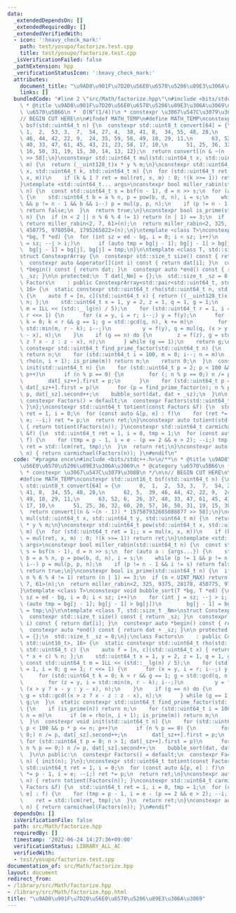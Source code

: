 ```yaml
---
data:
  _extendedDependsOn: []
  _extendedRequiredBy: []
  _extendedVerifiedWith:
  - icon: ':heavy_check_mark:'
    path: test/yosupo/factorize.test.cpp
    title: test/yosupo/factorize.test.cpp
  _isVerificationFailed: false
  _pathExtension: hpp
  _verificationStatusIcon: ':heavy_check_mark:'
  attributes:
    document_title: "\u9AD8\u901F\u7D20\u56E0\u6570\u5206\u89E3\u306A\u3069"
    links: []
  bundledCode: "#line 2 \"src/Math/factorize.hpp\"\n#include <bits/stdc++.h>\n/**\n\
    \ * @title \u9AD8\u901F\u7D20\u56E0\u6570\u5206\u89E3\u306A\u3069\n * @category\
    \ \u6570\u5B66\n *  O(N^(1/4))\n * constexpr \u3067\u547C\u3079\u308B\n */\n\n\
    // BEGIN CUT HERE\n\n#ifndef MATH_TEMP\n#define MATH_TEMP\nconstexpr std::uint16_t\
    \ bsf(std::uint64_t n) {\n  constexpr std::uint8_t convert[64] = {\n      0, \
    \ 1,  2,  53, 3,  7,  54, 27, 4,  38, 41, 8,  34, 55, 48, 28,\n      62, 5,  39,\
    \ 46, 44, 42, 22, 9,  24, 35, 59, 56, 49, 18, 29, 11,\n      63, 52, 6,  26, 37,\
    \ 40, 33, 47, 61, 45, 43, 21, 23, 58, 17, 10,\n      51, 25, 36, 32, 60, 20, 57,\
    \ 16, 50, 31, 19, 15, 30, 14, 13, 12};\n  return convert[(n & ~(n - 1)) * 157587932685088877\
    \ >> 58];\n}\nconstexpr std::uint64_t mul(std::uint64_t x, std::uint64_t y, std::uint64_t\
    \ m) {\n  return (__uint128_t)x * y % m;\n}\nconstexpr std::uint64_t pow(std::uint64_t\
    \ x, std::uint64_t k, std::uint64_t m) {\n  for (std::uint64_t ret = 1;; x = mul(x,\
    \ x, m))\n    if (k & 1 ? ret = mul(ret, x, m) : 0; !(k >>= 1)) return ret;\n\
    }\ntemplate <std::uint64_t... args>\nconstexpr bool miller_rabin(std::uint64_t\
    \ n) {\n  const std::uint64_t s = bsf(n - 1), d = n >> s;\n  for (auto a : {args...})\
    \ {\n    std::uint64_t b = a % n, p = pow(b, d, n), i = s;\n    while (p != 1\
    \ && p != n - 1 && b && i--) p = mul(p, p, n);\n    if (p != n - 1 && i != s)\
    \ return false;\n  }\n  return true;\n}\nconstexpr bool is_prime(std::uint64_t\
    \ n) {\n  if (n < 2 || n % 6 % 4 != 1) return (n | 1) == 3;\n  if (n < UINT_MAX)\
    \ return miller_rabin<2, 7, 61>(n);\n  return miller_rabin<2, 325, 9375, 28178,\
    \ 450775, 9780504, 1795265022>(n);\n}\ntemplate <class T>\nconstexpr void bubble_sort(T\
    \ *bg, T *ed) {\n  for (int sz = ed - bg, i = 0; i < sz; i++)\n    for (int j\
    \ = sz; --j > i;)\n      if (auto tmp = bg[j - 1]; bg[j - 1] > bg[j])\n      \
    \  bg[j - 1] = bg[j], bg[j] = tmp;\n}\n\ntemplate <class T, std::size_t _Nm>\n\
    struct ConstexprArray {\n  constexpr std::size_t size() const { return _sz; }\n\
    \  constexpr auto &operator[](int i) const { return dat[i]; }\n  constexpr auto\
    \ *begin() const { return dat; }\n  constexpr auto *end() const { return dat +\
    \ _sz; }\n\n protected:\n  T dat[_Nm] = {};\n  std::size_t _sz = 0;\n};\nclass\
    \ Factors\n    : public ConstexprArray<std::pair<std::uint64_t, std::uint16_t>,\
    \ 16> {\n  static constexpr std::uint64_t rho(std::uint64_t n, std::uint64_t c)\
    \ {\n    auto f = [n, c](std::uint64_t x) { return ((__uint128_t)x * x + c) %\
    \ n; };\n    std::uint64_t x = 1, y = 2, z = 1, q = 1, g = 1;\n    const std::uint64_t\
    \ m = 1LL << (std::__lg(n) / 5);\n    for (std::uint64_t r = 1, i = 0; g == 1;\
    \ r <<= 1) {\n      for (x = y, i = r; i--;) y = f(y);\n      for (std::uint64_t\
    \ k = 0; k < r && g == 1; g = std::gcd(q, n), k += m)\n        for (z = y, i =\
    \ std::min(m, r - k); i--;)\n          y = f(y), q = mul(q, (x > y ? x - y : y\
    \ - x), n);\n    }\n    if (g == n) do {\n        z = f(z), g = std::gcd((x >\
    \ z ? x - z : z - x), n);\n      } while (g == 1);\n    return g;\n  }\n  static\
    \ constexpr std::uint64_t find_prime_factor(std::uint64_t n) {\n    if (is_prime(n))\
    \ return n;\n    for (std::uint64_t i = 100, m = 0; i--; n = m)\n      if (m =\
    \ rho(n, i + 1); is_prime(m)) return m;\n    return 0;\n  }\n  constexpr void\
    \ init(std::uint64_t n) {\n    for (std::uint64_t p = 2; p < 100 && p * p <= n;\
    \ p++)\n      if (n % p == 0) {\n        for (; n % p == 0;) n /= p, dat[_sz].second++;\n\
    \        dat[_sz++].first = p;\n      }\n    for (std::uint64_t p = 0; n > 1;\
    \ dat[_sz++].first = p)\n      for (p = find_prime_factor(n); n % p == 0;) n /=\
    \ p, dat[_sz].second++;\n    bubble_sort(dat, dat + _sz);\n  }\n\n public:\n \
    \ constexpr Factors() = default;\n  constexpr Factors(std::uint64_t n) { init(n);\
    \ }\n};\nconstexpr std::uint64_t totient(const Factors &f) {\n  std::uint64_t\
    \ ret = 1, i = 0;\n  for (const auto &[p, e] : f)\n    for (ret *= p - 1, i =\
    \ e; --i;) ret *= p;\n  return ret;\n}\nconstexpr auto totient(std::uint64_t n)\
    \ { return totient(Factors(n)); }\nconstexpr std::uint64_t carmichael(const Factors\
    \ &f) {\n  std::uint64_t ret = 1, i = 0, tmp = 1;\n  for (const auto &[p, e] :\
    \ f) {\n    for (tmp = p - 1, i = e - (p == 2 && e > 2); --i;) tmp *= p;\n   \
    \ ret = std::lcm(ret, tmp);\n  }\n  return ret;\n}\nconstexpr auto carmichael(std::uint64_t\
    \ n) { return carmichael(Factors(n)); }\n#endif\n"
  code: "#pragma once\n#include <bits/stdc++.h>\n/**\n * @title \u9AD8\u901F\u7D20\
    \u56E0\u6570\u5206\u89E3\u306A\u3069\n * @category \u6570\u5B66\n *  O(N^(1/4))\n\
    \ * constexpr \u3067\u547C\u3079\u308B\n */\n\n// BEGIN CUT HERE\n\n#ifndef MATH_TEMP\n\
    #define MATH_TEMP\nconstexpr std::uint16_t bsf(std::uint64_t n) {\n  constexpr\
    \ std::uint8_t convert[64] = {\n      0,  1,  2,  53, 3,  7,  54, 27, 4,  38,\
    \ 41, 8,  34, 55, 48, 28,\n      62, 5,  39, 46, 44, 42, 22, 9,  24, 35, 59, 56,\
    \ 49, 18, 29, 11,\n      63, 52, 6,  26, 37, 40, 33, 47, 61, 45, 43, 21, 23, 58,\
    \ 17, 10,\n      51, 25, 36, 32, 60, 20, 57, 16, 50, 31, 19, 15, 30, 14, 13, 12};\n\
    \  return convert[(n & ~(n - 1)) * 157587932685088877 >> 58];\n}\nconstexpr std::uint64_t\
    \ mul(std::uint64_t x, std::uint64_t y, std::uint64_t m) {\n  return (__uint128_t)x\
    \ * y % m;\n}\nconstexpr std::uint64_t pow(std::uint64_t x, std::uint64_t k, std::uint64_t\
    \ m) {\n  for (std::uint64_t ret = 1;; x = mul(x, x, m))\n    if (k & 1 ? ret\
    \ = mul(ret, x, m) : 0; !(k >>= 1)) return ret;\n}\ntemplate <std::uint64_t...\
    \ args>\nconstexpr bool miller_rabin(std::uint64_t n) {\n  const std::uint64_t\
    \ s = bsf(n - 1), d = n >> s;\n  for (auto a : {args...}) {\n    std::uint64_t\
    \ b = a % n, p = pow(b, d, n), i = s;\n    while (p != 1 && p != n - 1 && b &&\
    \ i--) p = mul(p, p, n);\n    if (p != n - 1 && i != s) return false;\n  }\n \
    \ return true;\n}\nconstexpr bool is_prime(std::uint64_t n) {\n  if (n < 2 ||\
    \ n % 6 % 4 != 1) return (n | 1) == 3;\n  if (n < UINT_MAX) return miller_rabin<2,\
    \ 7, 61>(n);\n  return miller_rabin<2, 325, 9375, 28178, 450775, 9780504, 1795265022>(n);\n\
    }\ntemplate <class T>\nconstexpr void bubble_sort(T *bg, T *ed) {\n  for (int\
    \ sz = ed - bg, i = 0; i < sz; i++)\n    for (int j = sz; --j > i;)\n      if\
    \ (auto tmp = bg[j - 1]; bg[j - 1] > bg[j])\n        bg[j - 1] = bg[j], bg[j]\
    \ = tmp;\n}\n\ntemplate <class T, std::size_t _Nm>\nstruct ConstexprArray {\n\
    \  constexpr std::size_t size() const { return _sz; }\n  constexpr auto &operator[](int\
    \ i) const { return dat[i]; }\n  constexpr auto *begin() const { return dat; }\n\
    \  constexpr auto *end() const { return dat + _sz; }\n\n protected:\n  T dat[_Nm]\
    \ = {};\n  std::size_t _sz = 0;\n};\nclass Factors\n    : public ConstexprArray<std::pair<std::uint64_t,\
    \ std::uint16_t>, 16> {\n  static constexpr std::uint64_t rho(std::uint64_t n,\
    \ std::uint64_t c) {\n    auto f = [n, c](std::uint64_t x) { return ((__uint128_t)x\
    \ * x + c) % n; };\n    std::uint64_t x = 1, y = 2, z = 1, q = 1, g = 1;\n   \
    \ const std::uint64_t m = 1LL << (std::__lg(n) / 5);\n    for (std::uint64_t r\
    \ = 1, i = 0; g == 1; r <<= 1) {\n      for (x = y, i = r; i--;) y = f(y);\n \
    \     for (std::uint64_t k = 0; k < r && g == 1; g = std::gcd(q, n), k += m)\n\
    \        for (z = y, i = std::min(m, r - k); i--;)\n          y = f(y), q = mul(q,\
    \ (x > y ? x - y : y - x), n);\n    }\n    if (g == n) do {\n        z = f(z),\
    \ g = std::gcd((x > z ? x - z : z - x), n);\n      } while (g == 1);\n    return\
    \ g;\n  }\n  static constexpr std::uint64_t find_prime_factor(std::uint64_t n)\
    \ {\n    if (is_prime(n)) return n;\n    for (std::uint64_t i = 100, m = 0; i--;\
    \ n = m)\n      if (m = rho(n, i + 1); is_prime(m)) return m;\n    return 0;\n\
    \  }\n  constexpr void init(std::uint64_t n) {\n    for (std::uint64_t p = 2;\
    \ p < 100 && p * p <= n; p++)\n      if (n % p == 0) {\n        for (; n % p ==\
    \ 0;) n /= p, dat[_sz].second++;\n        dat[_sz++].first = p;\n      }\n   \
    \ for (std::uint64_t p = 0; n > 1; dat[_sz++].first = p)\n      for (p = find_prime_factor(n);\
    \ n % p == 0;) n /= p, dat[_sz].second++;\n    bubble_sort(dat, dat + _sz);\n\
    \  }\n\n public:\n  constexpr Factors() = default;\n  constexpr Factors(std::uint64_t\
    \ n) { init(n); }\n};\nconstexpr std::uint64_t totient(const Factors &f) {\n \
    \ std::uint64_t ret = 1, i = 0;\n  for (const auto &[p, e] : f)\n    for (ret\
    \ *= p - 1, i = e; --i;) ret *= p;\n  return ret;\n}\nconstexpr auto totient(std::uint64_t\
    \ n) { return totient(Factors(n)); }\nconstexpr std::uint64_t carmichael(const\
    \ Factors &f) {\n  std::uint64_t ret = 1, i = 0, tmp = 1;\n  for (const auto &[p,\
    \ e] : f) {\n    for (tmp = p - 1, i = e - (p == 2 && e > 2); --i;) tmp *= p;\n\
    \    ret = std::lcm(ret, tmp);\n  }\n  return ret;\n}\nconstexpr auto carmichael(std::uint64_t\
    \ n) { return carmichael(Factors(n)); }\n#endif"
  dependsOn: []
  isVerificationFile: false
  path: src/Math/factorize.hpp
  requiredBy: []
  timestamp: '2022-06-24 14:27:36+09:00'
  verificationStatus: LIBRARY_ALL_AC
  verifiedWith:
  - test/yosupo/factorize.test.cpp
documentation_of: src/Math/factorize.hpp
layout: document
redirect_from:
- /library/src/Math/factorize.hpp
- /library/src/Math/factorize.hpp.html
title: "\u9AD8\u901F\u7D20\u56E0\u6570\u5206\u89E3\u306A\u3069"
---
```

